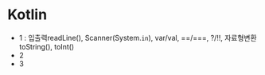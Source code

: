 # Kotlin

* 1 : 입출력readLine(), Scanner(System.`in`), var/val, ==/===, ?/!!, 자료형변환toString(), toInt()
* 2
* 3
